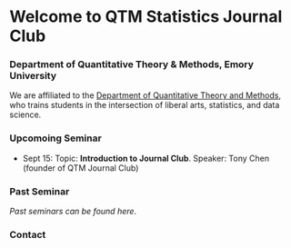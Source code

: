 # Welcome to QTM Statistics Journal Club

### Department of Quantitative Theory & Methods, Emory University

We are affiliated to the [Department of Quantitative Theory and Methods](http://quantitative.emory.edu/), who trains students in the intersection of liberal arts, statistics, and data science.

### Upcomoing Seminar

- Sept 15: Topic: **Introduction to Journal Club**. Speaker: Tony Chen (founder of QTM Journal Club)

### Past Seminar

_Past seminars can be found here_.

### Contact

